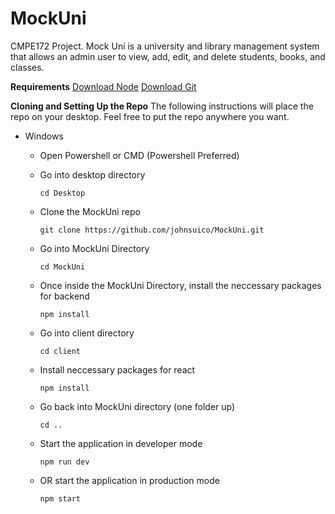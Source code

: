 # MockUni
CMPE172 Project. Mock Uni is a university and library management system that allows an admin user to view, add, edit, and delete students, books, and classes.

**Requirements**
[Download Node](https://nodejs.org/en/download/)
[Download Git](https://git-scm.com/downloads)

**Cloning and Setting Up the Repo**
The following instructions will place the repo on your desktop. Feel free to put the repo anywhere you want.

- Windows
  - Open Powershell or CMD (Powershell Preferred)
  - Go into desktop directory 

    ``` cd Desktop  ```
  - Clone the MockUni repo

    ``` git clone https://github.com/johnsuico/MockUni.git ```
  - Go into MockUni Directory

    ``` cd MockUni ```
  - Once inside the MockUni Directory, install the neccessary packages for backend

    ``` npm install ```
  - Go into client directory

    ``` cd client  ```
  - Install neccessary packages for react

    ``` npm install ```
  - Go back into MockUni directory (one folder up)

    ``` cd .. ```
  - Start the application in developer mode

    ``` npm run dev ```
  - OR start the application in production mode

    ``` npm start ```